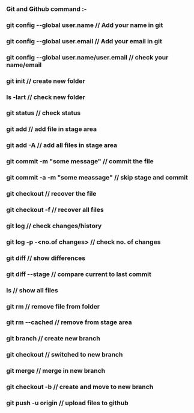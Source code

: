 ### Git and Github command :-
### git config --global user.name <your name>    // Add your name in git
### git config --global user.email <your email>  // Add your email in git
### git config --global user.name/user.email     // check your name/email
### git init                                     // create new folder 
### ls -lart                                     // check new folder
### git status                                   // check status
### git add <file name>                          // add file in stage area 
### git add -A                                   // add all files in stage area
### git commit -m "some message"                 // commit the file
### git commit -a -m "some meassage"             // skip stage and commit 
### git checkout <file name>                     // recover the file
### git checkout -f                              // recover all files
### git log                                      // check changes/history
### git log -p -<no.of changes>                  // check no. of changes
### git diff                                     // show differences
### git diff --stage                             // compare current to last commit
### ls                                           // show all files
### git rm <file name>                           // remove file from folder
### git rm --cached <file name>                  // remove from stage area
### git branch <branch name>                     // create new branch
### git checkout <branch name>                   // switched to new branch
### git merge <new branch name>                  // merge in new branch
### git checkout -b <branch name>                // create and move to new branch
### git push -u origin <branch name>             // upload files to github